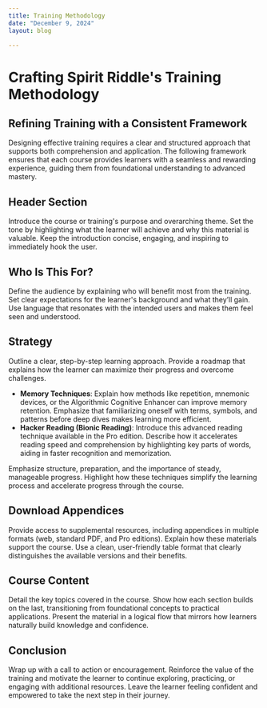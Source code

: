```yaml
---
title: Training Methodology
date: "December 9, 2024"
layout: blog

---
```


# Crafting Spirit Riddle's Training Methodology

## Refining Training with a Consistent Framework

Designing effective training requires a clear and structured approach that supports both comprehension and application. The following framework ensures that each course provides learners with a seamless and rewarding experience, guiding them from foundational understanding to advanced mastery.

## Header Section

Introduce the course or training's purpose and overarching theme. Set the tone by highlighting what the learner will achieve and why this material is valuable. Keep the introduction concise, engaging, and inspiring to immediately hook the user.

## Who Is This For?

Define the audience by explaining who will benefit most from the training. Set clear expectations for the learner's background and what they’ll gain. Use language that resonates with the intended users and makes them feel seen and understood.

## Strategy

Outline a clear, step-by-step learning approach. Provide a roadmap that explains how the learner can maximize their progress and overcome challenges.

- **Memory Techniques**: Explain how methods like repetition, mnemonic devices, or the Algorithmic Cognitive Enhancer can improve memory retention. Emphasize that familiarizing oneself with terms, symbols, and patterns before deep dives makes learning more efficient.
- **Hacker Reading (Bionic Reading)**: Introduce this advanced reading technique available in the Pro edition. Describe how it accelerates reading speed and comprehension by highlighting key parts of words, aiding in faster recognition and memorization.

Emphasize structure, preparation, and the importance of steady, manageable progress. Highlight how these techniques simplify the learning process and accelerate progress through the course.

## Download Appendices

Provide access to supplemental resources, including appendices in multiple formats (web, standard PDF, and Pro editions). Explain how these materials support the course. Use a clean, user-friendly table format that clearly distinguishes the available versions and their benefits.

## Course Content

Detail the key topics covered in the course. Show how each section builds on the last, transitioning from foundational concepts to practical applications. Present the material in a logical flow that mirrors how learners naturally build knowledge and confidence.

## Conclusion

Wrap up with a call to action or encouragement. Reinforce the value of the training and motivate the learner to continue exploring, practicing, or engaging with additional resources. Leave the learner feeling confident and empowered to take the next step in their journey.
